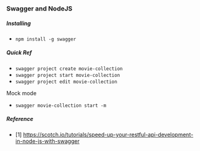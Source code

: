 ### Swagger and NodeJS

##### Installing

* `npm install -g swagger`

##### Quick Ref
* `swagger project create movie-collection`
* `swagger project start movie-collection`
* `swagger project edit movie-collection`

Mock mode
* `swagger movie-collection start -m`


##### Reference
- [1] https://scotch.io/tutorials/speed-up-your-restful-api-development-in-node-js-with-swagger